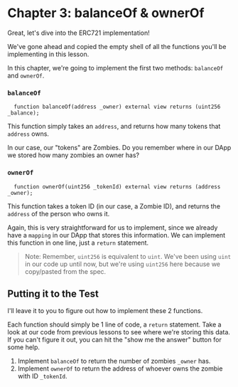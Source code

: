 # Chapter 3: balanceOf & ownerOf

Great, let's dive into the ERC721 implementation!

We've gone ahead and copied the empty shell of all the functions you'll be implementing in this lesson.

In this chapter, we're going to implement the first two methods: `balanceOf` and `ownerOf`.

### `balanceOf`

```
  function balanceOf(address _owner) external view returns (uint256 _balance);

```

This function simply takes an `address`, and returns how many tokens that `address` owns.

In our case, our "tokens" are Zombies. Do you remember where in our DApp we stored how many zombies an owner has?

### `ownerOf`

```
  function ownerOf(uint256 _tokenId) external view returns (address _owner);

```

This function takes a token ID (in our case, a Zombie ID), and returns the `address` of the person who owns it.

Again, this is very straightforward for us to implement, since we already have a `mapping` in our DApp that stores this information. We can implement this function in one line, just a `return` statement.

> Note: Remember, `uint256` is equivalent to `uint`. We've been using `uint` in our code up until now, but we're using `uint256` here because we copy/pasted from the spec.

## Putting it to the Test

I'll leave it to you to figure out how to implement these 2 functions.

Each function should simply be 1 line of code, a `return` statement. Take a look at our code from previous lessons to see where we're storing this data. If you can't figure it out, you can hit the "show me the answer" button for some help.

1.  Implement `balanceOf` to return the number of zombies `_owner` has.
2.  Implement `ownerOf` to return the address of whoever owns the zombie with ID `_tokenId`.
